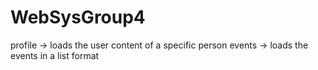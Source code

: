 # WebSysGroup4

profile -> loads the user content of a specific person
events -> loads the events in a list format
